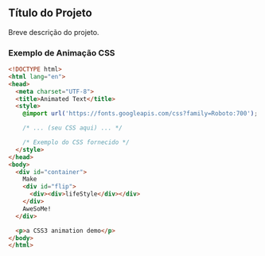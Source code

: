 ## Título do Projeto

Breve descrição do projeto.

### Exemplo de Animação CSS

```html
<!DOCTYPE html>
<html lang="en">
<head>
  <meta charset="UTF-8">
  <title>Animated Text</title>
  <style>
    @import url('https://fonts.googleapis.com/css?family=Roboto:700');

    /* ... (seu CSS aqui) ... */

    /* Exemplo do CSS fornecido */
  </style>
</head>
<body>
  <div id="container">
    Make
    <div id="flip">
      <div><div>lifeStyle</div></div>
    </div>
    AweSoMe!
  </div>

  <p>a CSS3 animation demo</p>
</body>
</html>
